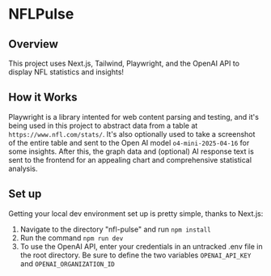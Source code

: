 # NFLPulse

## Overview
This project uses Next.js, Tailwind, Playwright, and the OpenAI API to display NFL statistics and insights!

## How it Works
Playwright is a library intented for web content parsing and testing, and it's being used in this project to abstract data from a table at `https://www.nfl.com/stats/`. It's also optionally used to take a screenshot of the entire table and sent to the Open AI model `o4-mini-2025-04-16` for some insights. After this, the graph data and (optional) AI response text is sent to the frontend for an appealing chart and comprehensive statistical analysis.

## Set up
Getting your local dev environment set up is pretty simple, thanks to Next.js:
1. Navigate to the directory "nfl-pulse" and run `npm install`
2. Run the command `npm run dev`
3. To use the OpenAI API, enter your credentials in an untracked .env file in the root directory. Be sure to define the two variables `OPENAI_API_KEY` and `OPENAI_ORGANIZATION_ID`
